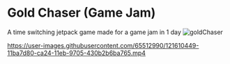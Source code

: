 # Gold Chaser (Game Jam)
 A time switching jetpack game made for a game jam in 1 day
![goldChaser](https://user-images.githubusercontent.com/65512990/121611891-5398f300-ca27-11eb-998c-fb698401b978.png)


https://user-images.githubusercontent.com/65512990/121610449-11ba7d80-ca24-11eb-9705-430b2b6ba765.mp4



